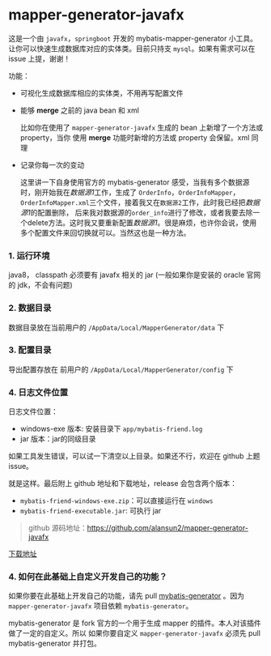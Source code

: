 # mapper-generator-javafx
这是一个由 `javafx`，`springboot` 开发的 mybatis-mapper-generator 小工具。
让你可以快速生成数据库对应的实体类。目前只持支 `mysql`。如果有需求可以在 issue 上提，谢谢！

功能：
* 可视化生成数据库相应的实体类，不用再写配置文件
* 能够 **merge** 之前的 java bean 和 xml
   
   比如你在使用了 `mapper-generator-javafx` 生成的 bean 上新增了一个方法或 property，当你
   使用 **merge** 功能时新增的方法或 property 会保留。xml 同理
* 记录你每一次的变动

    这里讲一下自身使用官方的 mybatis-generator 感受，当我有多个数据源时，刚开始我在*数据源1*工作，生成了
    `OrderInfo`，`OrderInfoMapper`，`OrderInfoMapper.xml`三个文件，接着我又在`数据源2`工作，此时我已经把*数据源1*的配置删除，
    后来我对数据源的`order_info`进行了修改，或者我要去除一个delete方法。这时我又要重新配置*数据源1*。很是麻烦，也许你会说，使用
    多个配置文件来回切换就可以。当然这也是一种方法。

### 1. 运行环境
java8， classpath 必须要有 javafx 相关的 jar (一般如果你是安装的 oracle 官网的 jdk，不会有问题)

### 2. 数据目录
数据目录放在当前用户的 `/AppData/Local/MapperGenerator/data` 下

### 3. 配置目录
导出配置存放在 前用户的 `/AppData/Local/MapperGenerator/config` 下

### 4. 日志文件位置
日志文件位置：
* windows-exe 版本: 安装目录下 `app/mybatis-friend.log`
* jar 版本：jar的同级目录

如果工具发生错误，可以试一下清空以上目录。如果还不行，欢迎在 github 上题issue。

就是这样。最后附上 github 地址和下载地址，release 会包含两个版本：

* `mybatis-friend-windows-exe.zip`：可以直接运行在 `windows`
* `mybatis-friend-executable.jar`: 可执行 jar 

> github 源码地址：https://github.com/alansun2/mapper-generator-javafx

[下载地址](https://github.com/alansun2/mapper-generator-javafx/releases)

### 4. 如何在此基础上自定义开发自己的功能？
如果你要在此基础上开发自己的功能，请先 pull [mybatis-generator](https://github.com/alansun2/generator)
。因为 `mapper-generator-javafx` 项目依赖 `mybatis-generator`。

mybatis-generator 是 fork 官方的一个用于生成 mapper 的插件。本人对该插件做了一定的自定义。所以
如果你要自定义 `mapper-generator-javafx` 必须先 pull mybatis-generator 并打包。
